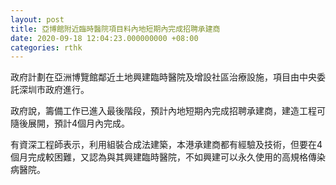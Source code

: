 ```yaml
---
layout: post
title: 亞博館附近臨時醫院項目料內地短期內完成招聘承建商　
date: 2020-09-18 12:04:23.000000000 +08:00
categories: rthk
---
```


政府計劃在亞洲博覽館鄰近土地興建臨時醫院及增設社區治療設施，項目由中央委託深圳市政府進行。

政府說，籌備工作已進入最後階段，預計內地短期內完成招聘承建商，建造工程可隨後展開，預計4個月內完成。

有資深工程師表示，利用組裝合成法建築，本港承建商都有經驗及技術，但要在4個月完成較困難，又認為與其興建臨時醫院，不如興建可以永久使用的高規格傳染病醫院。
